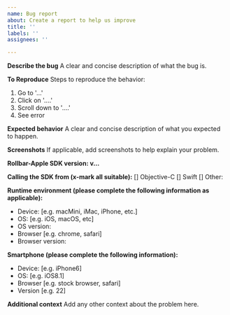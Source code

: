 ```yaml
---
name: Bug report
about: Create a report to help us improve
title: ''
labels: ''
assignees: ''

---
```


**Describe the bug**
A clear and concise description of what the bug is.

**To Reproduce**
Steps to reproduce the behavior:
1. Go to '...'
2. Click on '....'
3. Scroll down to '....'
4. See error

**Expected behavior**
A clear and concise description of what you expected to happen.

**Screenshots**
If applicable, add screenshots to help explain your problem.

**Rollbar-Apple SDK version: v...**

**Calling the SDK from (x-mark all suitable):**
[] Objective-C
[] Swift
[] Other: 

**Runtime environment (please complete the following information as applicable):**
 - Device: [e.g. macMini, iMac, iPhone, etc.]
 - OS: [e.g. iOS, macOS, etc]
 - OS version:
 - Browser [e.g. chrome, safari]
 - Browser version:
 
**Smartphone (please complete the following information):**
 - Device: [e.g. iPhone6]
 - OS: [e.g. iOS8.1]
 - Browser [e.g. stock browser, safari]
 - Version [e.g. 22]

**Additional context**
Add any other context about the problem here.
